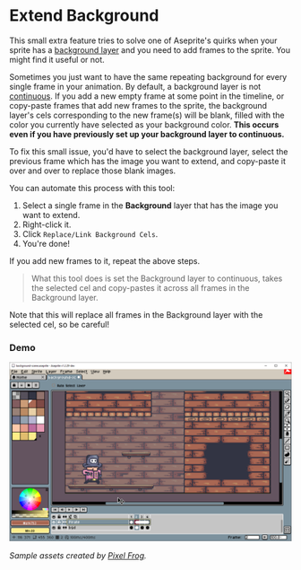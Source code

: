 # Extend Background

This small extra feature tries to solve one of Aseprite's quirks when your sprite has a [background layer](https://www.aseprite.org/docs/layers/#background-layer) and you need to add frames to the sprite. You might find it useful or not.

Sometimes you just want to have the same repeating background for every single frame in your animation. By default, a background layer is not [continuous](https://www.aseprite.org/docs/continuous-layers/). If you add a new empty frame at some point in the timeline, or copy-paste frames that add new frames to the sprite, the background layer's cels corresponding to the new frame(s) will be blank, filled with the color you currently have selected as your background color. **This occurs even if you have previously set up your background layer to continuous.** 

To fix this small issue, you'd have to select the background layer, select the previous frame which has the image you want to extend, and copy-paste it over and over to replace those blank images.

You can automate this process with this tool:
1. Select a single frame in the **Background** layer that has the image you want to extend.
2. Right-click it.
3. Click `Replace/Link Background Cels`.
4. You're done!

If you add new frames to it, repeat the above steps.

>What this tool does is set the Background layer to continuous, takes the selected cel and copy-pastes it across all frames in the Background layer.

Note that this will replace all frames in the Background layer with the selected cel, so be careful! 

### Demo

![Extend Background Demo](../assets/demos/demo-extras-background.gif)

*Sample assets created by [Pixel Frog](https://pixelfrog-assets.itch.io/pirate-bomb).*
